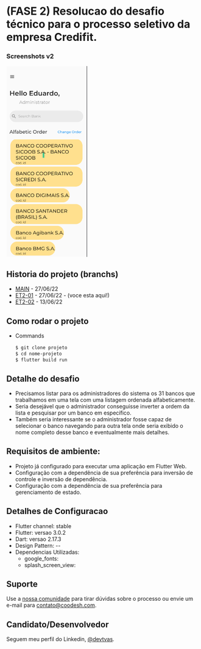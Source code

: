<h1>(FASE 2) Resolucao do desafio técnico para o processo seletivo da empresa Credifit.</h1>

### Screenshots v2

<img src="assets/images/versao2.png" height="500em" /> 

## Historia do projeto (branchs)

- [MAIN](https://github.com/devtvas/flutter_challenge_credifit2/tree/main) - 27/06/22 
- [ET2-01](https://github.com/devtvas/flutter_challenge_credifit2/tree/ET2-01) - 27/06/22 - (voce esta aqui!)
- [ET2-02](https://github.com/devtvas/flutter_challenge_credifit2/tree/ET2-02) - 13/06/22

<h2>Como rodar o projeto</h2>

  + Commands

    ```
    $ git clone projeto
    $ cd nome-projeto
    $ flutter build run
    ```
    
<h2>Detalhe do desafio</h2>

* Precisamos listar para os administradores do sistema os 31 bancos que trabalhamos em uma tela com uma listagem ordenada alfabeticamente. 
* Seria desejável que o administrador conseguisse inverter a ordem da lista e pesquisar por um banco em específico. 
* Também seria interessante se o administrador fosse capaz de selecionar o banco navegando para outra tela onde seria exibido o nome completo desse banco e eventualmente mais detalhes.

<h2>Requisitos de ambiente:</h2>

* Projeto já configurado para executar uma aplicação em Flutter Web.
* Configuração com a dependência de sua preferência para inversão de controle e inversão de dependência.
* Configuração com a dependência de sua preferência para gerenciamento de estado.


<h2>Detalhes de Configuracao</h2>
  
  + Flutter channel: stable 
  + Flutter: versao 3.0.2
  + Dart: versao 2.17.3
  + Design Pattern: --
  + Dependencias Utilizadas:  
    - google_fonts: 
    - splash_screen_view:


## Suporte

Use a [nossa comunidade](https://coodesh.com/desenvolvedores#community) para tirar dúvidas sobre o processo ou envie um e-mail para contato@coodesh.com.

## Candidato/Desenvolvedor

Seguem meu perfil do Linkedin, [@devtvas](https://www.linkedin.com/in/devtvas/).
